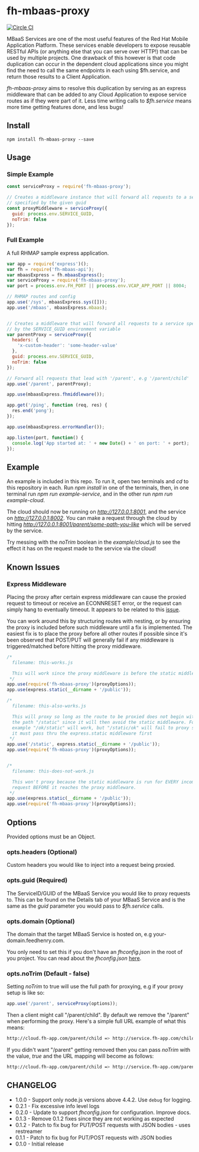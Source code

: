 fh-mbaas-proxy
==============

 [![Circle CI](https://circleci.com/gh/evanshortiss/fh-mbaas-proxy/tree/master.svg?style=svg)](https://circleci.com/gh/evanshortiss/fh-mbaas-proxy/tree/master)

MBaaS Services are one of the most useful features of the Red Hat Mobile
Application Platform. These services enable developers to expose reusable
RESTful APIs (or anything else that you can serve over HTTP!) that can be used
by multiple projects. One drawback of this however is that code duplication
can occur in the dependent cloud applications since you might find the need to
call the same endpoints in each using $fh.service, and return those results
to a Client Application.

_fh-mbaas-proxy_ aims to resolve this duplication by serving as an express
middleware that can be added to any Cloud Application to expose service routes
as if they were part of it. Less time writing calls to _$fh.service_ means more
time getting features done, and less bugs!


## Install

```
npm install fh-mbaas-proxy --save
```


## Usage

### Simple Example
```js
const serviceProxy = require('fh-mbaas-proxy');

// Creates a middleware instance that will forward all requests to a service
// specified by the given guid
const proxyMiddleware = serviceProxy({
  guid: process.env.SERVICE_GUID,
  noTrim: false
});

```


### Full Example
A full RHMAP sample express application.

```js
var app = require('express')();
var fh = require('fh-mbaas-api');
var mbaasExpress = fh.mbaasExpress();
var serviceProxy = require('fh-mbaas-proxy');
var port = process.env.FH_PORT || process.env.VCAP_APP_PORT || 8004;

// RHMAP routes and config
app.use('/sys', mbaasExpress.sys([]));
app.use('/mbaas', mbaasExpress.mbaas);


// Creates a middleware that will forward all requests to a service specified
// by the SERVICE_GUID environment variable
var parentProxy = serviceProxy({
  headers: {
    'x-custom-header': 'some-header-value'
  },
  guid: process.env.SERVICE_GUID,
  noTrim: false
});

// Forward all requests that lead with '/parent', e.g '/parent/child'
app.use('/parent', parentProxy);

app.use(mbaasExpress.fhmiddleware());

app.get('/ping', function (req, res) {
  res.end('pong');
});

app.use(mbaasExpress.errorHandler());

app.listen(port, function() {
  console.log('App started at: ' + new Date() + ' on port: ' + port);
});
```


## Example
An example is included in this repo. To run it, open two terminals and *cd* to
this repository in each. Run _npm install_ in one of the terminals, then, in one
terminal run _npm run example-service_, and in the other run
_npm run example-cloud_.

The cloud should now be running on *http://127.0.0.1:8001*, and the service on
*http://127.0.0.1:8002*. You can make a request through the cloud by hitting
*http://127.0.0.1:8001/parent/some-path-you-like* which will be served by the
service.

Try messing with the _noTrim_ boolean in the _example/cloud.js_ to see the
effect it has on the request made to the service via the cloud!


## Known Issues

### Express Middleware
Placing the proxy after certain express middleware can cause the proxied
request to timeout or receive an ECONNRESET error, or the request can simply
hang to eventually timeout. It appears to be related to this [issue](https://github.com/nodejitsu/node-http-proxy/issues/180).

You can work around this by structuring routes with nesting, or by ensuring
the proxy is included before such middleware until a fix is implemented. The
easiest fix is to place the proxy before all other routes if possible since
it's been observed that POST/PUT will generally fail if any middleware is
triggered/matched before hitting the proxy middleware.

```js
/*
  filename: this-works.js

  This will work since the proxy middleware is before the static middleware.
 */
app.use(require('fh-mbaas-proxy')(proxyOptions));
app.use(express.static(__dirname + '/public'));

/*
  filename: this-also-works.js

  This will proxy so long as the route to be proxied does not begin with
  the path "/static" since it will then avoid the static middleware. For
  example "/ok/static" will work, but "/static/ok" will fail to proxy since
  it must pass thru the express.static middleware first
 */
app.use('/static', express.static(__dirname + '/public'));
app.use(require('fh-mbaas-proxy')(proxyOptions));


/*
  filename: this-does-not-work.js

  This won't proxy because the static middleware is run for EVERY incoming
  request BEFORE it reaches the proxy middleware.
 */
app.use(express.static(__dirname + '/public'));
app.use(require('fh-mbaas-proxy')(proxyOptions));
```


## Options

Provided options must be an Object.

### opts.headers (Optional)
Custom headers you would like to inject into a request being proxied.

### opts.guid (Required)
The ServiceID/GUID of the MBaaS Service you would like to proxy requests to.
This can be found on the Details tab of your MBaaS Service and is the same as
the _guid_ parameter you would pass to _$fh.service_ calls.

### opts.domain (Optional)
The domain that the target MBaaS Service is hosted on, e.g
your-domain.feedhenry.com.

You only need to set this if you don't have an
*fhconfig.json* in the root of you project. You can read about the
*fhconfig.json* [here](https://github.com/feedhenry-staff/fh-instance-url#fhconfigjson).

### opts.noTrim (Default - false)
Setting _noTrim_ to true will use the full path for proxying, e.g if your proxy
setup is like so:

```js
app.use('/parent', serviceProxy(options));
```

Then a client might call "/parent/child". By default we remove the "/parent"
when performing the proxy. Here's a simple full URL example of what this means:

```bash
http://cloud.fh-app.com/parent/child => http://service.fh-app.com/child
```

If you didn't want "/parent" getting removed then you can pass _noTrim_ with
the value, _true_ and the URL mapping will become as follows:

```bash
http://cloud.fh-app.com/parent/child => http://service.fh-app.com/parent/child
```


## CHANGELOG

* 1.0.0 - Support only node.js versions above 4.4.2. Use `debug` for logging.
* 0.2.1 - Fix excessive info level logs
* 0.2.0 - Update to support _fhconfig.json_ for configuration. Improve docs.
* 0.1.3 - Remove 0.1.2 fixes since they are not working as expected
* 0.1.2 - Patch to fix bug for PUT/POST requests with JSON bodies - uses
restreamer
* 0.1.1 - Patch to fix bug for PUT/POST requests with JSON bodies
* 0.1.0 - Initial release

